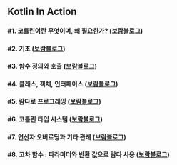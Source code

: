 ## Kotlin In Action 
#### #1. 코틀린이란 무엇이며, 왜 필요한가? ([보람블로그](https://velog.io/@bona/Kotlin-In-Action-1.-%EC%BD%94%ED%8B%80%EB%A6%B0%EC%9D%B4%EB%9E%80-%EB%AC%B4%EC%97%87%EC%9D%B4%EB%A9%B0-%EC%99%9C-%ED%95%84%EC%9A%94%ED%95%9C%EA%B0%80-lus59sjb))
#### #2. 기초 ([보람블로그](https://velog.io/@bona/Kotlin-In-Action-2.-%EA%B8%B0%EC%B4%88))
#### #3. 함수 정의와 호출 ([보람블로그](https://velog.io/@bona/Kotlin-In-Action-3.-%ED%95%A8%EC%88%98-%EC%A0%95%EC%9D%98%EC%99%80-%ED%98%B8%EC%B6%9C))
#### #4. 클래스, 객체, 인터페이스 ([보람블로그](https://velog.io/@bona/Kotlin-In-Action-4.-%ED%81%B4%EB%9E%98%EC%8A%A4-%EA%B0%9D%EC%B2%B4-%EC%9D%B8%ED%84%B0%ED%8E%98%EC%9D%B4%EC%8A%A4))
#### #5. 람다로 프로그래밍 ([보람블로그](https://velog.io/@bona/Kotlin-In-Action-5.-%EB%9E%8C%EB%8B%A4%EB%A1%9C-%ED%94%84%EB%A1%9C%EA%B7%B8%EB%9E%98%EB%B0%8D))

#### #6. 코틀린 타입 시스템 ([보람블로그](https://velog.io/@bona/Kotlin-In-Action-6))

#### #7. 연산자 오버로딩과 기타 관례 ([보람블로그](https://velog.io/@bona/Kotlin-In-Action-7))

#### #8. 고차 함수 : 파라미터와 반환 값으로 람다 사용 ([보람블로그](https://velog.io/@bona/Kotlin-In-Action-8))
